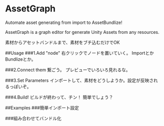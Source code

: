 # AssetGraph

Automate asset generating from import to AssetBundlize!

AssetGraph is a graph editor for generate Unity Assets from any resources.

素材からアセットバンドルまで、素材をブチ込むだけでOK

##Usage
###1.Add "node"
右クリックでノードを置いていく。
ImportとかBundlizeとか。

###2.Connect them
繋ごう。
プレビューでいろいろ見れるな。

###3.Set Parameters
インポートして、素材をどうしようか。設定が反映されるっぽいぞ。

###4.Build!
ビルドが終わって、チン！ 
簡単でしょう？

##Examples
###簡単インポート設定

###組み合わせてバンドル化

###

